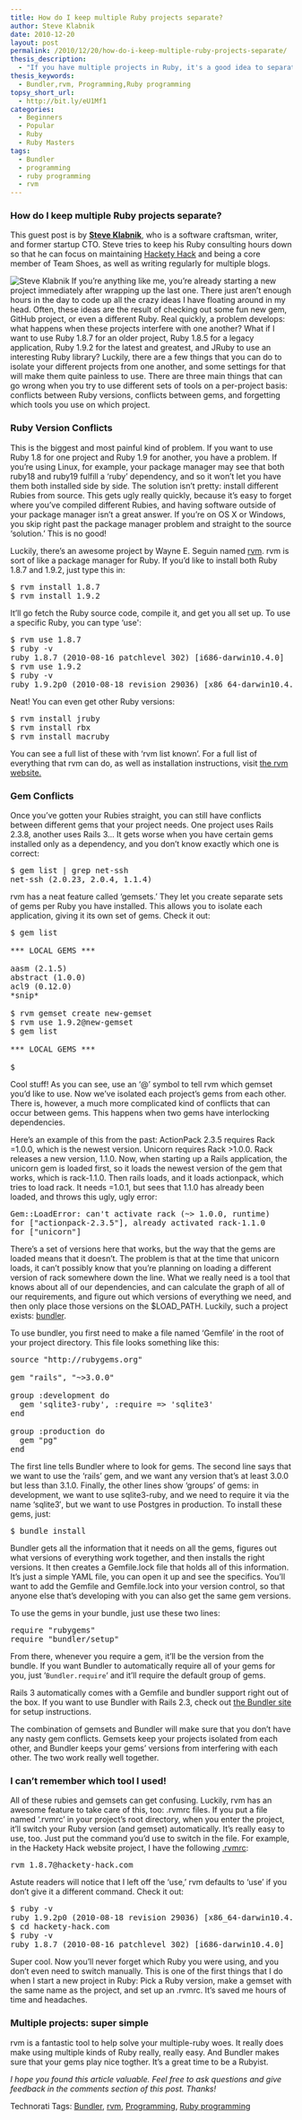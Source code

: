 ```yaml
---
title: How do I keep multiple Ruby projects separate?
author: Steve Klabnik
date: 2010-12-20
layout: post
permalink: /2010/12/20/how-do-i-keep-multiple-ruby-projects-separate/
thesis_description:
  - "If you have multiple projects in Ruby, it's a good idea to separate their dependencies. Steve shows you how to isolate your Ruby projects from one another, and easily and efficiently switch between them."
thesis_keywords:
  - Bundler,rvm, Programming,Ruby programming
topsy_short_url:
  - http://bit.ly/eU1Mf1
categories:
  - Beginners
  - Popular
  - Ruby
  - Ruby Masters
tags:
  - Bundler
  - programming
  - ruby programming
  - rvm
---
```

<div>
  <h3>
    How do I keep multiple Ruby projects separate?
  </h3>
  
  <p class="update">
    This guest post is by <strong><a href="https://github.com/steveklabnik">Steve Klabnik</a></strong>, who is a software craftsman, writer, and former startup CTO. Steve tries to keep his Ruby consulting hours down so that he can focus on maintaining <a href="http://hackety-hack.com/">Hackety Hack</a> and being a core member of Team Shoes, as well as writing regularly for multiple blogs.
  </p>
  
  <p class="block">
    <img class="alignright" src="http://rubylearning.com/images/steve_cropped.jpg" alt="Steve Klabnik" /> <span class="drop_cap">I</span>f you&#8217;re anything like me, you&#8217;re already starting a new project immediately after wrapping up the last one. There just aren&#8217;t enough hours in the day to code up all the crazy ideas I have floating around in my head. Often, these ideas are the result of checking out some fun new gem, GitHub project, or even a different Ruby. Real quickly, a problem develops: what happens when these projects interfere with one another? What if I want to use Ruby 1.8.7 for an older project, Ruby 1.8.5 for a legacy application, Ruby 1.9.2 for the latest and greatest, and JRuby to use an interesting Ruby library? Luckily, there are a few things that you can do to isolate your different projects from one another, and some settings for that will make them quite painless to use. There are three main things that can go wrong when you try to use different sets of tools on a per-project basis: conflicts between Ruby versions, conflicts between gems, and forgetting which tools you use on which project.
  </p>
  
  <h3>
    Ruby Version Conflicts
  </h3>
  
  <p>
    This is the biggest and most painful kind of problem. If you want to use Ruby 1.8 for one project and Ruby 1.9 for another, you have a problem. If you&#8217;re using Linux, for example, your package manager may see that both ruby18 and ruby19 fulfill a &#8216;ruby&#8217; dependency, and so it won&#8217;t let you have them both installed side by side. The solution isn&#8217;t pretty: install different Rubies from source. This gets ugly really quickly, because it&#8217;s easy to forget where you&#8217;ve compiled different Rubies, and having software outside of your package manager isn&#8217;t a great answer. If you&#8217;re on OS X or Windows, you skip right past the package manager problem and straight to the source &#8216;solution.&#8217; This is no good!
  </p>
  
  <p>
    Luckily, there&#8217;s an awesome project by Wayne E. Seguin named <a href="http://rvm.beginrescueend.com/">rvm</a>. rvm is sort of like a package manager for Ruby. If you&#8217;d like to install both Ruby 1.8.7 and 1.9.2, just type this in:
  </p>
  
  <pre>$ rvm install 1.8.7
$ rvm install 1.9.2</pre>
  
  <p>
    It&#8217;ll go fetch the Ruby source code, compile it, and get you all set up. To use a specific Ruby, you can type &#8216;use':
  </p>
  
  <pre>$ rvm use 1.8.7
$ ruby -v
ruby 1.8.7 (2010-08-16 patchlevel 302) [i686-darwin10.4.0]
$ rvm use 1.9.2
$ ruby -v
ruby 1.9.2p0 (2010-08-18 revision 29036) [x86_64-darwin10.4.0]</pre>
  
  <p>
    Neat! You can even get other Ruby versions:
  </p>
  
  <pre>$ rvm install jruby
$ rvm install rbx
$ rvm install macruby</pre>
  
  <p>
    You can see a full list of these with &#8216;rvm list known&#8217;. For a full list of everything that rvm can do, as well as installation instructions, visit <a href="http://rvm.beginrescueend.com/">the rvm website.</a>
  </p>
  
  <h3>
    Gem Conflicts
  </h3>
  
  <p>
    Once you&#8217;ve gotten your Rubies straight, you can still have conflicts between different gems that your project needs. One project uses Rails 2.3.8, another uses Rails 3&#8230; It gets worse when you have certain gems installed only as a dependency, and you don&#8217;t know exactly which one is correct:
  </p>
  
  <pre>$ gem list | grep net-ssh
net-ssh (2.0.23, 2.0.4, 1.1.4)</pre>
  
  <p>
    rvm has a neat feature called &#8216;gemsets.&#8217; They let you create separate sets of gems per Ruby you have installed. This allows you to isolate each application, giving it its own set of gems. Check it out:
  </p>
  
  <pre>$ gem list

*** LOCAL GEMS ***

aasm (2.1.5)
abstract (1.0.0)
acl9 (0.12.0)
*snip*

$ rvm gemset create new-gemset
$ rvm use 1.9.2@new-gemset
$ gem list

*** LOCAL GEMS ***

$</pre>
  
  <p>
    Cool stuff! As you can see, use an &#8216;@&#8217; symbol to tell rvm which gemset you&#8217;d like to use. Now we&#8217;ve isolated each project&#8217;s gems from each other. There is, however, a much more complicated kind of conflicts that can occur between gems. This happens when two gems have interlocking dependencies.
  </p>
  
  <p>
    Here&#8217;s an example of this from the past: ActionPack 2.3.5 requires Rack =1.0.0, which is the newest version. Unicorn requires Rack >1.0.0. Rack releases a new version, 1.1.0. Now, when starting up a Rails application, the unicorn gem is loaded first, so it loads the newest version of the gem that works, which is rack-1.1.0. Then rails loads, and it loads actionpack, which tries to load rack. It needs =1.0.1, but sees that 1.1.0 has already been loaded, and throws this ugly, ugly error:
  </p>
  
  <pre>Gem::LoadError: can't activate rack (~&gt; 1.0.0, runtime)
for ["actionpack-2.3.5"], already activated rack-1.1.0
for ["unicorn"]</pre>
  
  <p>
    There&#8217;s a set of versions here that works, but the way that the gems are loaded means that it doesn&#8217;t. The problem is that at the time that unicorn loads, it can&#8217;t possibly know that you&#8217;re planning on loading a different version of rack somewhere down the line. What we really need is a tool that knows about all of our dependencies, and can calculate the graph of all of our requirements, and figure out which versions of everything we need, and then only place those versions on the $LOAD_PATH. Luckily, such a project exists: <a href="http://gembundler.com/">bundler</a>.
  </p>
  
  <p>
    To use bundler, you first need to make a file named &#8216;Gemfile&#8217; in the root of your project directory. This file looks something like this:
  </p>
  
  <pre>source "http://rubygems.org"

gem "rails", "~&gt;3.0.0"

group :development do
  gem 'sqlite3-ruby', :require =&gt; 'sqlite3'
end

group :production do
  gem "pg"
end</pre>
  
  <p>
    The first line tells Bundler where to look for gems. The second line says that we want to use the &#8216;rails&#8217; gem, and we want any version that&#8217;s at least 3.0.0 but less than 3.1.0. Finally, the other lines show &#8216;groups&#8217; of gems: in development, we want to use sqlite3-ruby, and we need to require it via the name &#8216;sqlite3&#8242;, but we want to use Postgres in production. To install these gems, just:
  </p>
  
  <pre>$ bundle install</pre>
  
  <p>
    Bundler gets all the information that it needs on all the gems, figures out what versions of everything work together, and then installs the right versions. It then creates a Gemfile.lock file that holds all of this information. It&#8217;s just a simple YAML file, you can open it up and see the specifics. You&#8217;ll want to add the Gemfile and Gemfile.lock into your version control, so that anyone else that&#8217;s developing with you can also get the same gem versions.
  </p>
  
  <p>
    To use the gems in your bundle, just use these two lines:
  </p>
  
  <pre>require "rubygems"
require "bundler/setup"</pre>
  
  <p>
    From there, whenever you require a gem, it&#8217;ll be the version from the bundle. If you want Bundler to automatically require all of your gems for you, just &#8216;<code>Bundler.require</code>&#8216; and it&#8217;ll require the default group of gems.
  </p>
  
  <p>
    Rails 3 automatically comes with a Gemfile and bundler support right out of the box. If you want to use Bundler with Rails 2.3, check out <a href="http://gembundler.com/rails23.html">the Bundler site</a> for setup instructions.
  </p>
  
  <p>
    The combination of gemsets and Bundler will make sure that you don&#8217;t have any nasty gem conflicts. Gemsets keep your projects isolated from each other, and Bundler keeps your gems&#8217; versions from interfering with each other. The two work really well together.
  </p>
  
  <h3>
    I can&#8217;t remember which tool I used!
  </h3>
  
  <p>
    All of these rubies and gemsets can get confusing. Luckily, rvm has an awesome feature to take care of this, too: .rvmrc files. If you put a file named &#8216;.rvmrc&#8217; in your project&#8217;s root directory, when you enter the project, it&#8217;ll switch your Ruby version (and gemset) automatically. It&#8217;s really easy to use, too. Just put the command you&#8217;d use to switch in the file. For example, in the Hackety Hack website project, I have the following <a href="https://github.com/hacketyhack/hackety-hack.com/blob/master/.rvmrc">.rvmrc</a>:
  </p>
  
  <pre>rvm 1.8.7@hackety-hack.com</pre>
  
  <p>
    Astute readers will notice that I left off the &#8216;use,&#8217; rvm defaults to &#8216;use&#8217; if you don&#8217;t give it a different command. Check it out:
  </p>
  
  <pre>$ ruby -v
ruby 1.9.2p0 (2010-08-18 revision 29036) [x86_64-darwin10.4.0]
$ cd hackety-hack.com
$ ruby -v
ruby 1.8.7 (2010-08-16 patchlevel 302) [i686-darwin10.4.0]</pre>
  
  <p>
    Super cool. Now you&#8217;ll never forget which Ruby you were using, and you don&#8217;t even need to switch manually. This is one of the first things that I do when I start a new project in Ruby: Pick a Ruby version, make a gemset with the same name as the project, and set up an .rvmrc. It&#8217;s saved me hours of time and headaches.
  </p>
  
  <h3>
    Multiple projects: super simple
  </h3>
  
  <p>
    rvm is a fantastic tool to help solve your multiple-ruby woes. It really does make using multiple kinds of Ruby really, really easy. And Bundler makes sure that your gems play nice togther. It&#8217;s a great time to be a Rubyist.
  </p>
  
  <p>
    <em>I hope you found this article valuable. Feel free to ask questions and give feedback in the comments section of this post. Thanks!</em>
  </p>
</div>

Technorati Tags: <a href="http://technorati.com/tag/Bundler" rel="tag">Bundler</a>, <a href="http://technorati.com/tag/rvm" rel="tag">rvm</a>, <a href="http://technorati.com/tag/Programming" rel="tag"> Programming</a>, <a href="http://technorati.com/tag/Ruby+programming" rel="tag">Ruby programming</a>

